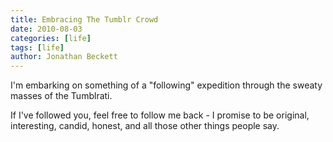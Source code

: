```yaml
---
title: Embracing The Tumblr Crowd
date: 2010-08-03
categories: [life]
tags: [life]
author: Jonathan Beckett
---
```


I'm embarking on something of a "following" expedition through the sweaty masses of the Tumblrati.

If I've followed you, feel free to follow me back - I promise to be original, interesting, candid, honest, and all those other things people say.